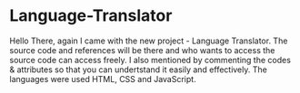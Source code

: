 # Language-Translator
Hello There, again I came with the new project - Language Translator. The source code and references will be there and who wants to access the source code can access freely. I also mentioned by commenting the codes &amp; attributes so that you can undertstand it easily and effectively. The languages were used HTML, CSS and JavaScript.
